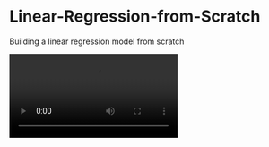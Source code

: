 # Linear-Regression-from-Scratch
Building a linear regression model from scratch


![Test Image 1](Linear_regression_video.mp4)
